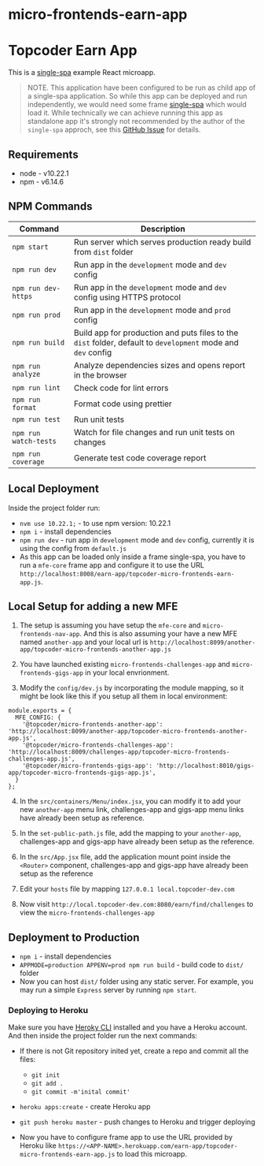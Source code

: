# micro-frontends-earn-app

# Topcoder Earn App

This is a [single-spa](https://single-spa.js.org/) example React microapp.

> NOTE. This application have been configured to be run as child app of a single-spa application. So while this app can be deployed and run independently, we would need some frame [single-spa](https://single-spa.js.org/) which would load it. While technically we can achieve running this app as standalone app it's strongly not recommended by the author of the `single-spa` approch, see this [GitHub Issue](https://github.com/single-spa/single-spa/issues/640) for details.

## Requirements

- node - v10.22.1
- npm - v6.14.6

## NPM Commands

| Command               | Description                                                       |
| --------------------- | ----------------------------------------------------------------- |
| `npm start`           | Run server which serves production ready build from `dist` folder |
| `npm run dev`         | Run app in the `development` mode and `dev` config  |
| `npm run dev-https`   | Run app in the `development` mode and `dev` config using HTTPS protocol |
| `npm run prod`        | Run app in the `development` mode and `prod` config  |
| `npm run build`       | Build app for production and puts files to the `dist` folder, default to `development` mode and `dev` config |
| `npm run analyze`     | Analyze dependencies sizes and opens report in the browser        |
| `npm run lint`        | Check code for lint errors                                        |
| `npm run format`      | Format code using prettier                                        |
| `npm run test`        | Run unit tests                                                    |
| `npm run watch-tests` | Watch for file changes and run unit tests on changes              |
| `npm run coverage`    | Generate test code coverage report                                |

## Local Deployment

Inside the project folder run:
- `nvm use 10.22.1;` - to use npm version: 10.22.1
- `npm i` - install dependencies
- `npm run dev` - run app in `development` mode and `dev` config, currently it is using the config from `default.js`
- As this app can be loaded only inside a frame single-spa, you have to run a `mfe-core` frame app and configure it to use the URL `http://localhost:8008/earn-app/topcoder-micro-frontends-earn-app.js`.

## Local Setup for adding a new MFE
1. The setup is assuming you have setup the `mfe-core` and `micro-frontends-nav-app`. And this is also assuming your have a new MFE named `another-app` and your local url is `http://localhost:8099/another-app/topcoder-micro-frontends-another-app.js`

2. You have launched existing `micro-frontends-challenges-app` and `micro-frontends-gigs-app` in your local envrionment.

3. Modify the `config/dev.js` by incorporating the module mapping, so it might be look like this if you setup all them in local environment:

```
module.exports = {
  MFE_CONFIG: {
    '@topcoder/micro-frontends-another-app': 'http://localhost:8099/another-app/topcoder-micro-frontends-another-app.js',
    '@topcoder/micro-frontends-challenges-app': 'http://localhost:8009/challenges-app/topcoder-micro-frontends-challenges-app.js',
    '@topcoder/micro-frontends-gigs-app': 'http://localhost:8010/gigs-app/topcoder-micro-frontends-gigs-app.js',
  }
};
```
4. In the `src/containers/Menu/index.jsx`, you can modify it to add your new `another-app` menu link, challenges-app and gigs-app menu links have already been setup as reference.

5. In the `set-public-path.js` file, add the mapping to your `another-app`, challenges-app and gigs-app have already been setup as the reference.

6. In the `src/App.jsx` file, add the application mount point inside the `<Router>` component, challenges-app and gigs-app have already been setup as the reference

7. Edit your `hosts` file by mapping `127.0.0.1 local.topcoder-dev.com`

8. Now visit `http://local.topcoder-dev.com:8080/earn/find/challenges` to view the `micro-frontends-challenges-app`

## Deployment to Production

- `npm i` - install dependencies
- `APPMODE=production APPENV=prod npm run build` - build code to `dist/` folder
- Now you can host `dist/` folder using any static server. For example, you may run a simple `Express` server by running `npm start`.

### Deploying to Heroku

Make sure you have [Heroky CLI](https://devcenter.heroku.com/articles/heroku-cli) installed and you have a Heroku account. And then inside the project folder run the next commands:

- If there is not Git repository inited yet, create a repo and commit all the files:

  - `git init`
  - `git add .`
  - `git commit -m'inital commit'`

- `heroku apps:create` - create Heroku app

- `git push heroku master` - push changes to Heroku and trigger deploying

- Now you have to configure frame app to use the URL provided by Heroku like `https://<APP-NAME>.herokuapp.com/earn-app/topcoder-micro-frontends-earn-app.js` to load this microapp.

